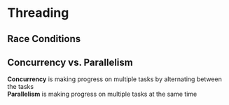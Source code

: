 # Threading

## Race Conditions

## Concurrency vs. Parallelism
**Concurrency** is making progress on multiple tasks by alternating between the tasks
<br>
**Parallelism** is making progress on multiple tasks at the same time